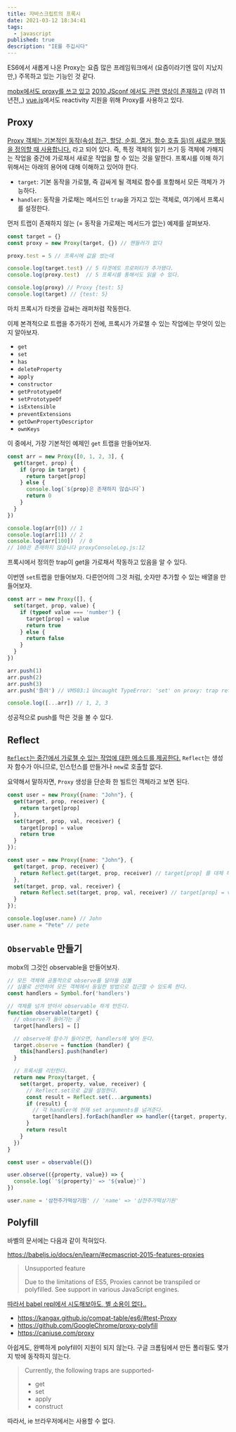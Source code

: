 ```yaml
---
title: 자바스크립트의 프록시
date: 2021-03-12 18:34:41
tags:
  - javascript
published: true
description: "IE를 주깁시다"
---
```


ES6에서 새롭게 나온 Proxy는 요즘 많은 프레임워크에서 (요즘이라기엔 많이 지났지만,) 주목하고 있는 기능인 것 같다. 

[mobx에서도 proxy를 쓰고 있고](https://mobx.js.org/configuration.html) [2010 JSconf 에서도 관련 영상이 존재하고](https://www.youtube.com/watch?v=sClk6aB_CPk&ab_channel=JSConf) (무려 11년전,,) [vue.js](https://v3.vuejs.org/guide/reactivity.html#what-is-reactivity)에서도 reactivity 지원을 위해 Proxy를 사용하고 있다. 

## Proxy

[Proxy 객체는 기본적인 동작(속성 접근, 할당, 순회, 열거, 함수 호출 등)의 새로운 행동을 정의할 때 사용합니다.](https://developer.mozilla.org/ko/docs/Web/JavaScript/Reference/Global_Objects/Proxy) 라고 되어 있다. 즉, 특정 객체의 읽기 쓰기 등 객체에 가해지는 작업을 중간에 가로채서 새로운 작업을 할 수 있는 것을 말한다. 프록시를 이해 하기 위해서는 아래의 용어에 대해 이해하고 있어야 한다.

- `target`: 기본 동작을 가로챌, 즉 감싸게 될 객체로 함수를 포함해서 모든 객체가 가능하다.
- `handler`: 동작을 가로채는 메서드인 `trap`을 가지고 있는 객체로, 여기에서 프록시를 설정한다.

먼저 트랩이 존재하지 않는 (= 동작을 가로채는 메서드가 없는) 예제를 살펴보자.

```javascript
const target = {}
const proxy = new Proxy(target, {}) // 핸들러가 없다

proxy.test = 5 // 프록시에 값을 썼는데

console.log(target.test) // 5 타겟에도 프로퍼티가 추가됐다.
console.log(proxy.test)  // 5 프록시를 통해서도 읽을 수 있다.

console.log(proxy) // Proxy {test: 5}
console.log(target) // {test: 5}
```

마치 프록시가 타겟을 감싸는 래퍼처럼 작동한다.

이제 본격적으로 트랩을 추가하기 전에, 프록시가 가로챌 수 있는 작업에는 무엇이 있는지 알아보자.

- `get`
- `set`
- `has`
- `deleteProperty`
- `apply`
- `constructor`
- `getPrototypeOf`
- `setPrototypeOf`
- `isExtensible`
- `preventExtensions`
- `getOwnPropertyDescriptor`
- `ownKeys`

이 중에서, 가장 기본적인 예제인 `get` 트랩을 만들어보자.

```javascript
const arr = new Proxy([0, 1, 2, 3], {
  get(target, prop) {
    if (prop in target) {
      return target[prop]
    } else {
      console.log(`${prop}은 존재하지 않습니다`)
      return 0
    }
  }
})

console.log(arr[0]) // 1
console.log(arr[1]) // 2
console.log(arr[100])  // 0 
// 100은 존재하지 않습니다 proxyConsoleLog.js:12 
```

프록시에서 정의한 trap이 get을 가로채서 작동하고 있음을 알 수 있다. 

이번엔 `set`트랩을 만들어보자. 다른언어의 그것 처럼, 숫자만 추가할 수 있는 배열을 만들어보자.

```javascript
const arr = new Proxy([], {
  set(target, prop, value) {    
    if (typeof value === 'number') {
      target[prop] = value
      return true
    } else {
      return false
    }
  }
})

arr.push(1)
arr.push(2)
arr.push(3)
arr.push('졸려') // VM503:1 Uncaught TypeError: 'set' on proxy: trap returned falsish for property '3'    

console.log([...arr]) // 1, 2, 3
```

성공적으로 push를 막은 것을 볼 수 있다.

## Reflect

[`Reflect`는 중간에서 가로챌 수 있는 작업에 대한 메소드를 제공한다.](https://developer.mozilla.org/ko/docs/Web/JavaScript/Reference/Global_Objects/Reflect) `Reflect`는 생성자 함수가 아니므로, 인스턴스를 만들거나 `new`로 호출할 없다. 

요약해서 말하자면, `Proxy` 생성을 단순화 한 빌트인 객체라고 보면 된다. 

```javascript
const user = new Proxy({name: "John"}, {
  get(target, prop, receiver) {    
    return target[prop]
  },
  set(target, prop, val, receiver) {    
    target[prop] = value
    return true
  }
});
```

```javascript
const user = new Proxy({name: "John"}, {
  get(target, prop, receiver) {    
    return Reflect.get(target, prop, receiver) // target[prop] 를 대체 해주었다.
  },
  set(target, prop, val, receiver) {    
    return Reflect.set(target, prop, val, receiver) // target[prop] = value 를 대체해주고, true/false도 리턴해준다.
  }
});

console.log(user.name) // John
user.name = "Pete" // pete
```

## `Observable` 만들기

mobx의 그것인 observable을 만들어보자.

```javascript
// 모든 객체에 공통적으로 observe를 달아둘 심볼
// 심볼로 선언하여 모든 객체에서 동일한 방법으로 접근할 수 있도록 한다.
const handlers = Symbol.for('handlers')

// 객체를 넘겨 받아서 observable 하게 만든다.
function observable(target) {
  // observe가 들어가는 곳
  target[handlers] = []

  // observe에 함수가 들어오면, handlers에 넣어 둔다.
  target.observe = function (handler) {
    this[handlers].push(handler)
  }

  // 프록시를 리턴한다.
  return new Proxy(target, {
    set(target, property, value, receiver) {
      // Reflect.set으로 값을 설정한다.
      const result = Reflect.set(...arguments)
      if (result) {
        // 각 handler에 현재 set arguments를 넘겨준다.
        target[handlers].forEach(handler => handler({target, property, value, receiver}))
      }
      return result
    }
  })
}

const user = observable({})

user.observe(({property, value}) => {
  console.log(`'${property}' => '${value}'`)
})

user.name = '삼전주가떡상기원' // 'name' => '삼전주가떡상기원'
```

## Polyfill

바벨의 문서에는 다음과 같이 적혀있다.

https://babeljs.io/docs/en/learn/#ecmascript-2015-features-proxies

> Unsupported feature
> 
> Due to the limitations of ES5, Proxies cannot be transpiled or polyfilled. See support in various JavaScript engines.

[따라서 babel repl에서 시도해보아도, 별 소용이 없다..](https://babeljs.io/repl#?browsers=defaults%2C%20ie%2011%2C%20not%20ie_mob%2011&build=&builtIns=false&spec=false&loose=false&code_lz=MYewdgzgLgBAhgJwTAvDMBTA7jACgkADwE8AKAbQF0AaGAbwCgYYIMpSpEBzN2gBwJ9aANzgAbAK4YAlPWbMm8gJYAzGB2J8MINaMkZUKNAHIwEgLYAjDAmOzG8-ZwQ8o5ASD6VUMPVMWOCGwSCGAwUAj-jgC-MBhirPQB8kFQIWEq4qzJ0Yq50dIMQA&debug=false&forceAllTransforms=false&shippedProposals=false&circleciRepo=&evaluate=false&fileSize=false&timeTravel=false&sourceType=module&lineWrap=true&presets=env&prettier=false&targets=&version=7.13.10&externalPlugins=)

- https://kangax.github.io/compat-table/es6/#test-Proxy
- https://github.com/GoogleChrome/proxy-polyfill
- https://caniuse.com/proxy

아쉽게도, 완벽하게 polyfill이 지원이 되지 않는다. 구글 크롬팀에서 만든 폴리필도 몇가지 밖에 동작하지 않는다.

> Currently, the following traps are supported-
> 
> - get
> - set
> - apply
> - construct

따라서, ie 브라우저에서는 사용할 수 없다.